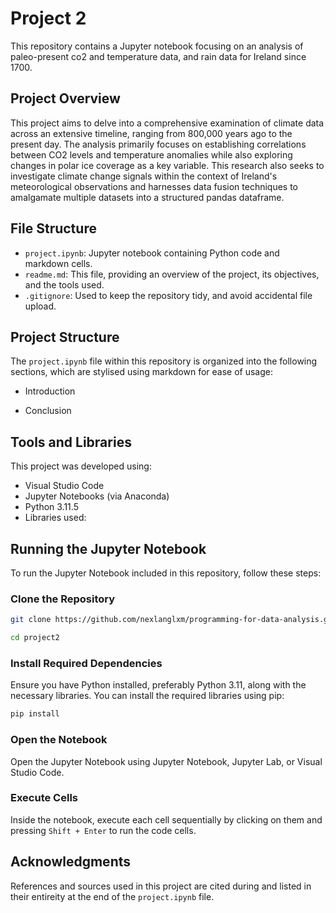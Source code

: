 # Project 2

This repository contains a Jupyter notebook focusing on an analysis of paleo-present co2 and temperature data, and rain data for Ireland since 1700.

## Project Overview

This project aims to delve into a comprehensive examination of climate data across an extensive timeline, ranging from 800,000 years ago to the present day. The analysis primarily focuses on establishing correlations between CO2 levels and temperature anomalies while also exploring changes in polar ice coverage as a key variable. This research also seeks to investigate climate change signals within the context of Ireland's meteorological observations and harnesses data fusion techniques to amalgamate multiple datasets into a structured pandas dataframe.

## File Structure

- `project.ipynb`: Jupyter notebook containing Python code and markdown cells.
- `readme.md`: This file, providing an overview of the project, its objectives, and the tools used.
- `.gitignore`: Used to keep the repository tidy, and avoid accidental file upload.

## Project Structure

The `project.ipynb` file within this repository is organized into the following sections, which are stylised using markdown for ease of usage:

- Introduction

- Conclusion

## Tools and Libraries

This project was developed using:

- Visual Studio Code
- Jupyter Notebooks (via Anaconda)
- Python 3.11.5
- Libraries used:

## Running the Jupyter Notebook

To run the Jupyter Notebook included in this repository, follow these steps:

### Clone the Repository

```bash
git clone https://github.com/nexlanglxm/programming-for-data-analysis.git
```

```bash
cd project2
```

### Install Required Dependencies

Ensure you have Python installed, preferably Python 3.11, along with the necessary libraries. You can install the required libraries using pip:

```bash
pip install 
```

### Open the Notebook

Open the Jupyter Notebook using Jupyter Notebook, Jupyter Lab, or Visual Studio Code.

### Execute Cells

Inside the notebook, execute each cell sequentially by clicking on them and pressing `Shift + Enter` to run the code cells.

## Acknowledgments

References and sources used in this project are cited during and listed in their entireity at the end of the `project.ipynb` file.
